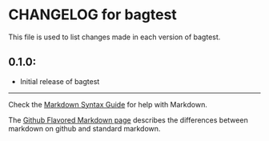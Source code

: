 # CHANGELOG for bagtest

This file is used to list changes made in each version of bagtest.

## 0.1.0:

* Initial release of bagtest

- - -
Check the [Markdown Syntax Guide](http://daringfireball.net/projects/markdown/syntax) for help with Markdown.

The [Github Flavored Markdown page](http://github.github.com/github-flavored-markdown/) describes the differences between markdown on github and standard markdown.
